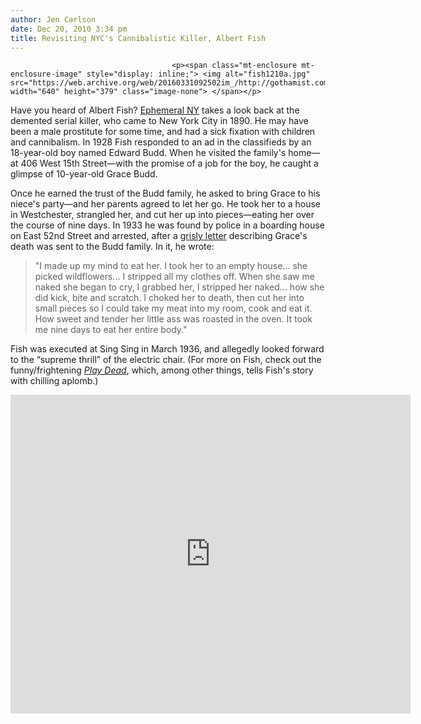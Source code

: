 ```yaml
---
author: Jen Carlson
date: Dec 20, 2010 3:34 pm
title: Revisiting NYC's Cannibalistic Killer, Albert Fish
---
```


	
										<p><span class="mt-enclosure mt-enclosure-image" style="display: inline;"> <img alt="fish1210a.jpg" src="https://web.archive.org/web/20160331092502im_/http://gothamist.com/attachments/arts_jen/fish1210a.jpg" width="640" height="379" class="image-none"> </span></p>

<p>Have you heard of Albert Fish? <a href="https://web.archive.org/web/20160331092502/http://ephemeralnewyork.wordpress.com/2010/12/20/notorious-1920s-killer-the-brooklyn-vampire/">Ephemeral NY</a> takes a look back at the demented serial killer, who came to New York City in 1890. He may have been a male prostitute for some time, and had a sick fixation with children and cannibalism. In 1928 Fish responded to an ad in the classifieds by an 18-year-old boy named Edward Budd. When he visited the family&apos;s home&#x2014;at 406 West 15th Street&#x2014;with the promise of a job for the boy, he caught a glimpse of 10-year-old Grace Budd. </p>

<p>Once he earned the trust of the Budd family, he asked to bring Grace to his niece&apos;s party&#x2014;and her parents agreed to let her go. He took her to a house in Westchester, strangled her, and cut her up into pieces&#x2014;eating her over the course of nine days. In 1933 he was found by police in a boarding house on East 52nd Street and arrested, after a <a href="https://web.archive.org/web/20160331092502/http://en.wikipedia.org/wiki/Albert_Fish#The_letter">grisly letter</a> describing Grace&apos;s death was sent to the Budd family. In it, he wrote:</p>

<blockquote>&quot;I made up my mind to eat her. I took her to an empty house... she picked wildflowers... I stripped all my clothes off. When she saw me naked she began to cry, I grabbed her, I stripped her naked... how she did kick, bite and scratch. I choked her to death, then cut her into small pieces so I could take my meat into my room, cook and eat it. How sweet and tender her little ass was roasted in the oven. It took me nine days to eat her entire body.&quot;</blockquote>

<p>Fish was executed at Sing Sing in March 1936, and allegedly looked forward to the &#x201C;supreme thrill&#x201D; of the electric chair. (For more on Fish, check out the funny/frightening <em><a href="https://web.archive.org/web/20160331092502/http://gothamist.com/2010/11/14/opinionist_play_dead.php">Play Dead</a></em>, which, among other things, tells Fish&apos;s story with chilling aplomb.)</p>

<p><iframe title="YouTube video player" class="youtube-player" type="text/html" width="640" height="510" src="https://web.archive.org/web/20160331092502if_/http://www.youtube.com/embed/Bwxuzh9sejY" frameborder="0"></iframe></p>					
										
									
				